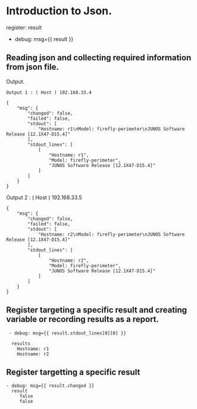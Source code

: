 # Introduction to Json.


  register: result
- debug: msg={{ result }}

## Reading json and collecting required information from json file.


Output.



    Output 1 : ( Host ) 192.168.33.4

    {
        "msg": {
            "changed": false,
            "failed": false,
            "stdout": [
                "Hostname: r1\nModel: firefly-perimeter\nJUNOS Software Release [12.1X47-D15.4]"
            ],
            "stdout_lines": [
                [
                    "Hostname: r1",
                    "Model: firefly-perimeter",
                    "JUNOS Software Release [12.1X47-D15.4]"
                ]
            ]
        }
    }


Output 2 : ( Host ) 192.168.33.5 

    {
        "msg": {
            "changed": false,
            "failed": false,
            "stdout": [
                "Hostname: r2\nModel: firefly-perimeter\nJUNOS Software Release [12.1X47-D15.4]"
            ],
            "stdout_lines": [
                [
                    "Hostname: r2",
                    "Model: firefly-perimeter",
                    "JUNOS Software Release [12.1X47-D15.4]"
                ]
            ]
        }
    }



## Register targeting a specific result and creating variable or recording results as a report.

     - debug: msg={{ result.stdout_lines[0][0] }}

      results
        Hostname: r1
        Hostname: r2

  
## Register targetting a specific result 

    - debug: msg={{ result.changed }}
      result
         false 
         false
